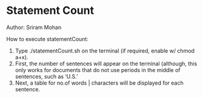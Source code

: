 # Statement Count

Author: Sriram Mohan

How to execute statementCount:
1.  Type ./statementCount.sh on the terminal (if required, enable w/ chmod a+x).
2.  First, the number of sentences will appear on the terminal (although, this only works for documents that do not use periods in the middle of sentences, such as ‘U.S.’
3. 	Next, a table for no.of words | characters will be displayed for each sentence.
